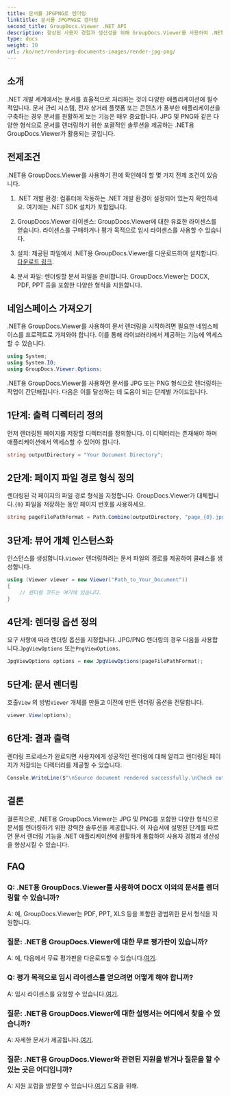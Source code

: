 ```yaml
---
title: 문서를 JPGPNG로 렌더링
linktitle: 문서를 JPGPNG로 렌더링
second_title: GroupDocs.Viewer .NET API
description: 향상된 사용자 경험과 생산성을 위해 GroupDocs.Viewer를 사용하여 .NET에서 문서를 JPG/PNG로 원활하게 렌더링하는 방법을 알아보세요.
type: docs
weight: 10
url: /ko/net/rendering-documents-images/render-jpg-png/
---
```

## 소개

.NET 개발 세계에서는 문서를 효율적으로 처리하는 것이 다양한 애플리케이션에 필수적입니다. 문서 관리 시스템, 전자 상거래 플랫폼 또는 콘텐츠가 풍부한 애플리케이션을 구축하는 경우 문서를 원활하게 보는 기능은 매우 중요합니다. JPG 및 PNG와 같은 다양한 형식으로 문서를 렌더링하기 위한 포괄적인 솔루션을 제공하는 .NET용 GroupDocs.Viewer가 활용되는 곳입니다.

## 전제조건

.NET용 GroupDocs.Viewer를 사용하기 전에 확인해야 할 몇 가지 전제 조건이 있습니다.

1. .NET 개발 환경: 컴퓨터에 작동하는 .NET 개발 환경이 설정되어 있는지 확인하세요. 여기에는 .NET SDK 설치가 포함됩니다.

2. GroupDocs.Viewer 라이센스: GroupDocs.Viewer에 대한 유효한 라이센스를 얻습니다. 라이센스를 구매하거나 평가 목적으로 임시 라이센스를 사용할 수 있습니다.

3.  설치: 제공된 파일에서 .NET용 GroupDocs.Viewer를 다운로드하여 설치합니다.[다운로드 링크](https://releases.groupdocs.com/viewer/net/).

4. 문서 파일: 렌더링할 문서 파일을 준비합니다. GroupDocs.Viewer는 DOCX, PDF, PPT 등을 포함한 다양한 형식을 지원합니다.

## 네임스페이스 가져오기

.NET용 GroupDocs.Viewer를 사용하여 문서 렌더링을 시작하려면 필요한 네임스페이스를 프로젝트로 가져와야 합니다. 이를 통해 라이브러리에서 제공하는 기능에 액세스할 수 있습니다.

```csharp
using System;
using System.IO;
using GroupDocs.Viewer.Options;
```

.NET용 GroupDocs.Viewer를 사용하면 문서를 JPG 또는 PNG 형식으로 렌더링하는 작업이 간단해집니다. 다음은 이를 달성하는 데 도움이 되는 단계별 가이드입니다.

## 1단계: 출력 디렉터리 정의

먼저 렌더링된 페이지를 저장할 디렉터리를 정의합니다. 이 디렉터리는 존재해야 하며 애플리케이션에서 액세스할 수 있어야 합니다.

```csharp
string outputDirectory = "Your Document Directory";
```

## 2단계: 페이지 파일 경로 형식 정의

 렌더링된 각 페이지의 파일 경로 형식을 지정합니다. GroupDocs.Viewer가 대체됩니다.`{0}` 파일을 저장하는 동안 페이지 번호를 사용하세요.

```csharp
string pageFilePathFormat = Path.Combine(outputDirectory, "page_{0}.jpg");
```

## 3단계: 뷰어 개체 인스턴스화

 인스턴스를 생성합니다.`Viewer` 렌더링하려는 문서 파일의 경로를 제공하여 클래스를 생성합니다.

```csharp
using (Viewer viewer = new Viewer("Path_to_Your_Document"))
{
    // 렌더링 코드는 여기에 있습니다.
}
```

## 4단계: 렌더링 옵션 정의

요구 사항에 따라 렌더링 옵션을 지정합니다. JPG/PNG 렌더링의 경우 다음을 사용합니다.`JpgViewOptions` 또는`PngViewOptions`.

```csharp
JpgViewOptions options = new JpgViewOptions(pageFilePathFormat);
```

## 5단계: 문서 렌더링

 호출`View` 의 방법`Viewer` 개체를 만들고 이전에 만든 렌더링 옵션을 전달합니다.

```csharp
viewer.View(options);
```

## 6단계: 결과 출력

렌더링 프로세스가 완료되면 사용자에게 성공적인 렌더링에 대해 알리고 렌더링된 페이지가 저장되는 디렉터리를 제공할 수 있습니다.

```csharp
Console.WriteLine($"\nSource document rendered successfully.\nCheck output in {outputDirectory}.");
```

## 결론

결론적으로, .NET용 GroupDocs.Viewer는 JPG 및 PNG를 포함한 다양한 형식으로 문서를 렌더링하기 위한 강력한 솔루션을 제공합니다. 이 자습서에 설명된 단계를 따르면 문서 렌더링 기능을 .NET 애플리케이션에 원활하게 통합하여 사용자 경험과 생산성을 향상시킬 수 있습니다.

## FAQ

### Q: .NET용 GroupDocs.Viewer를 사용하여 DOCX 이외의 문서를 렌더링할 수 있습니까?

A: 예, GroupDocs.Viewer는 PDF, PPT, XLS 등을 포함한 광범위한 문서 형식을 지원합니다.

### 질문: .NET용 GroupDocs.Viewer에 대한 무료 평가판이 있습니까?

 A: 예, 다음에서 무료 평가판을 다운로드할 수 있습니다.[여기](https://releases.groupdocs.com/).

### Q: 평가 목적으로 임시 라이센스를 얻으려면 어떻게 해야 합니까?

A: 임시 라이센스를 요청할 수 있습니다.[여기](https://purchase.groupdocs.com/temporary-license/).

### 질문: .NET용 GroupDocs.Viewer에 대한 설명서는 어디에서 찾을 수 있습니까?

 A: 자세한 문서가 제공됩니다.[여기](https://reference.groupdocs.com/viewer/net/).

### 질문: .NET용 GroupDocs.Viewer와 관련된 지원을 받거나 질문을 할 수 있는 곳은 어디입니까?

 A: 지원 포럼을 방문할 수 있습니다.[여기](https://forum.groupdocs.com/c/viewer/9) 도움을 위해.